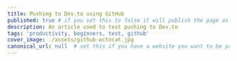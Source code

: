 ```yaml
---
title: Pushing to Dev.to using GitHub
published: true # if you set this to false it will publish the page as a draft
description: An article used to test pushing to Dev.to
tags: 'productivity, beginners, test, github'
cover_image: ./assets/github-octocat.jpg
canonical_url: null  # set this if you have a website you want to be promoted
---
```

